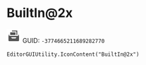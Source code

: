 # BuiltIn@2x
![](/img/BuiltIn@2x.png)
GUID: `-3774665211689282770`
```
EditorGUIUtility.IconContent("BuiltIn@2x")
```
